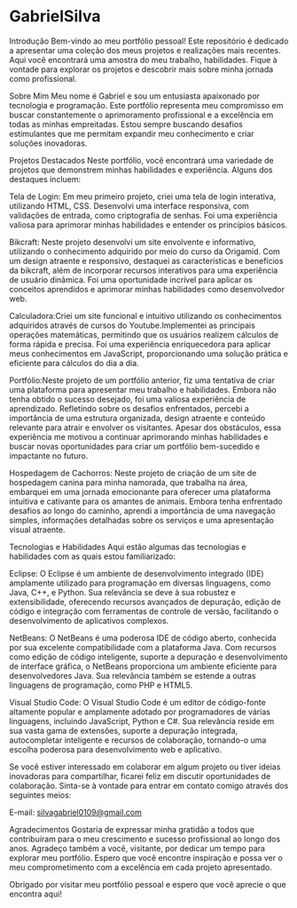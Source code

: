 # GabrielSilva
Introdução
Bem-vindo ao meu portfólio pessoal! Este repositório é dedicado a apresentar uma coleção dos meus projetos e realizações mais recentes. Aqui você encontrará uma amostra do meu trabalho, habilidades. Fique à vontade para explorar os projetos e descobrir mais sobre minha jornada como profissional.

Sobre Mim
Meu nome é Gabriel e sou um entusiasta apaixonado por tecnologia e programação. Este portfólio representa meu compromisso em buscar constantemente o aprimoramento profissional e a excelência em todas as minhas empreitadas. Estou sempre buscando desafios estimulantes que me permitam expandir meu conhecimento e criar soluções inovadoras.

Projetos Destacados
Neste portfólio, você encontrará uma variedade de projetos que demonstrem minhas habilidades e experiência. Alguns dos destaques incluem:

Tela de Login: Em meu primeiro projeto, criei uma tela de login interativa, utilizando HTML, CSS. Desenvolvi uma interface responsiva, com validações de entrada, como criptografia de senhas. Foi uma experiência valiosa para aprimorar minhas habilidades e entender os princípios básicos.

Bikcraft: Neste projeto  desenvolvi um site envolvente e informativo, utilizando o conhecimento adquirido por meio do curso da Origamid. Com um design atraente e responsivo, destaquei as características e benefícios da bikcraft, além de incorporar recursos interativos para uma experiência de usuário dinâmica. Foi uma oportunidade incrível para aplicar os conceitos aprendidos e aprimorar minhas habilidades como desenvolvedor web.

Calculadora:Criei um site funcional e intuitivo utilizando os conhecimentos adquiridos através de cursos do Youtube.Implementei as principais operações matemáticas, permitindo que os usuários realizem cálculos de forma rápida e precisa. Foi uma experiência enriquecedora para aplicar meus conhecimentos em JavaScript, proporcionando uma solução prática e eficiente para cálculos do dia a dia.

Portfólio:Neste projeto de um portfólio anterior, fiz uma tentativa de criar uma plataforma para apresentar meu trabalho e habilidades. Embora não tenha obtido o sucesso desejado, foi uma valiosa experiência de aprendizado. Refletindo sobre os desafios enfrentados, percebi a importância de uma estrutura organizada, design atraente e conteúdo relevante para atrair e envolver os visitantes. Apesar dos obstáculos, essa experiência me motivou a continuar aprimorando minhas habilidades e buscar novas oportunidades para criar um portfólio bem-sucedido e impactante no futuro.

Hospedagem de Cachorros: Neste projeto de criação de um site de hospedagem canina para minha namorada, que trabalha na área, embarquei em uma jornada emocionante para oferecer uma plataforma intuitiva e cativante para os amantes de animais. Embora tenha enfrentado desafios ao longo do caminho, aprendi a importância de uma navegação simples, informações detalhadas sobre os serviços e uma apresentação visual atraente.

Tecnologias e Habilidades
Aqui estão algumas das tecnologias e habilidades com as quais estou familiarizado:

Eclipse: O Eclipse é um ambiente de desenvolvimento integrado (IDE) amplamente utilizado para programação em diversas linguagens, como Java, C++, e Python. Sua relevância se deve à sua robustez e extensibilidade, oferecendo recursos avançados de depuração, edição de código e integração com ferramentas de controle de versão, facilitando o desenvolvimento de aplicativos complexos.

NetBeans: O NetBeans é uma poderosa IDE de código aberto, conhecida por sua excelente compatibilidade com a plataforma Java. Com recursos como edição de código inteligente, suporte a depuração e desenvolvimento de interface gráfica, o NetBeans proporciona um ambiente eficiente para desenvolvedores Java. Sua relevância também se estende a outras linguagens de programação, como PHP e HTML5.

Visual Studio Code: O Visual Studio Code é um editor de código-fonte altamente popular e amplamente adotado por programadores de várias linguagens, incluindo JavaScript, Python e C#. Sua relevância reside em sua vasta gama de extensões, suporte a depuração integrada, autocompletar inteligente e recursos de colaboração, tornando-o uma escolha poderosa para desenvolvimento web e aplicativo.

Se você estiver interessado em colaborar em algum projeto ou tiver ideias inovadoras para compartilhar, ficarei feliz em discutir oportunidades de colaboração. Sinta-se à vontade para entrar em contato comigo através dos seguintes meios:

E-mail: silvagabriel0109@gmail.com


Agradecimentos
Gostaria de expressar minha gratidão a todos que contribuíram para o meu crescimento e sucesso profissional ao longo dos anos. Agradeço também a você, visitante, por dedicar um tempo para explorar meu portfólio. Espero que você encontre inspiração e possa ver o meu comprometimento com a excelência em cada projeto apresentado.


Obrigado por visitar meu portfólio pessoal e espero que você aprecie o que encontra aqui!
